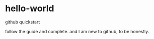 # hello-world
github quickstart

follow the guide and complete. and I am new to github, to be honestly.
